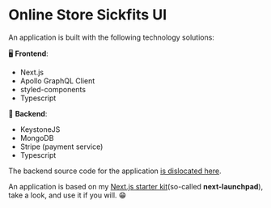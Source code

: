 # Online Store Sickfits UI

An application is built with the following technology solutions:

🖥 **Frontend**:

-   Next.js
-   Apollo GraphQL Client
-   styled-components
-   Typescript

📡 **Backend**:

-   KeystoneJS
-   MongoDB
-   Stripe (payment service)
-   Typescript

The backend source code for the application [is dislocated here](https://github.com/dvakatsiienko/online-store-sickfits-api).

An application is based on my [Next.js starter kit](https://github.com/dvakatsiienko/next-launchpad)(so-called **next-launchpad**), take a look, and use it if you will. 😁
